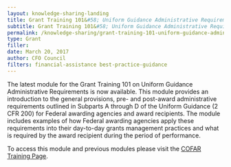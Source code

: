 ```yaml
---
layout: knowledge-sharing-landing
title: Grant Training 101&#58; Uniform Guidance Administrative Requirements Now Available
subtitle: Grant Training 101&#58; Uniform Guidance Administrative Requirements Now Available
permalink: /knowledge-sharing/grant-training-101-uniform-guidance-administrative-requirements-now-available/
type: Grant
filler: 
date: March 20, 2017
author: CFO Council 
filters: financial-assistance best-practice-guidance
---
```



The latest module for the Grant Training 101 on Uniform Guidance Administrative Requirements is now available. This module provides an introduction to the general provisions, pre- and post-award administrative requirements outlined in Subparts A through D of the Uniform Guidance (2 CFR 200) for Federal awarding agencies and award recipients. The module includes examples of how Federal awarding agencies apply these requirements into their day-to-day grants management practices and what is required by the award recipient during the period of performance.

To access this module and previous modules please visit the <a href="{{ site.baseurl }}/grants-training/">COFAR Training Page</a>.

